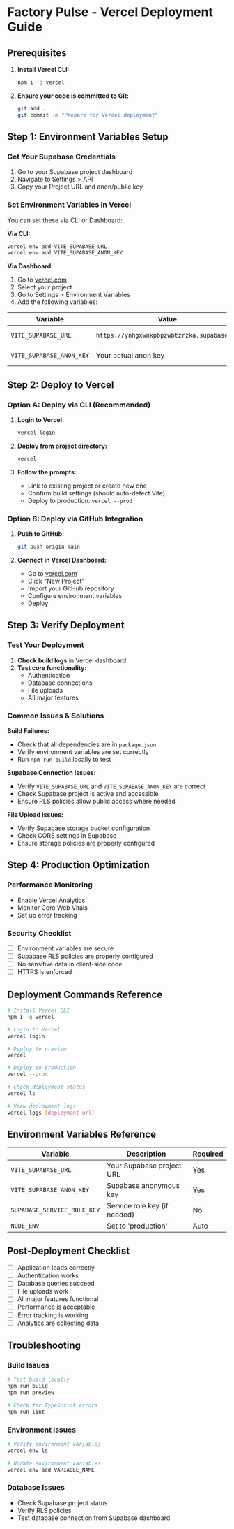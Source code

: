 # Factory Pulse - Vercel Deployment Guide

## Prerequisites

1. **Install Vercel CLI:**
   ```bash
   npm i -g vercel
   ```

2. **Ensure your code is committed to Git:**
   ```bash
   git add .
   git commit -m "Prepare for Vercel deployment"
   ```

## Step 1: Environment Variables Setup

### Get Your Supabase Credentials
1. Go to your Supabase project dashboard
2. Navigate to Settings > API
3. Copy your Project URL and anon/public key

### Set Environment Variables in Vercel
You can set these via CLI or Dashboard:

**Via CLI:**
```bash
vercel env add VITE_SUPABASE_URL
vercel env add VITE_SUPABASE_ANON_KEY
```

**Via Dashboard:**
1. Go to [vercel.com](https://vercel.com)
2. Select your project
3. Go to Settings > Environment Variables
4. Add the following variables:

| Variable                 | Value                                      | Environment         |
| ------------------------ | ------------------------------------------ | ------------------- |
| `VITE_SUPABASE_URL`      | `https://ynhgxwnkpbpzwbtzrzka.supabase.co` | Production, Preview |
| `VITE_SUPABASE_ANON_KEY` | Your actual anon key                       | Production, Preview |

## Step 2: Deploy to Vercel

### Option A: Deploy via CLI (Recommended)

1. **Login to Vercel:**
   ```bash
   vercel login
   ```

2. **Deploy from project directory:**
   ```bash
   vercel
   ```

3. **Follow the prompts:**
   - Link to existing project or create new one
   - Confirm build settings (should auto-detect Vite)
   - Deploy to production: `vercel --prod`

### Option B: Deploy via GitHub Integration

1. **Push to GitHub:**
   ```bash
   git push origin main
   ```

2. **Connect in Vercel Dashboard:**
   - Go to [vercel.com](https://vercel.com)
   - Click "New Project"
   - Import your GitHub repository
   - Configure environment variables
   - Deploy

## Step 3: Verify Deployment

### Test Your Deployment
1. **Check build logs** in Vercel dashboard
2. **Test core functionality:**
   - Authentication
   - Database connections
   - File uploads
   - All major features

### Common Issues & Solutions

**Build Failures:**
- Check that all dependencies are in `package.json`
- Verify environment variables are set correctly
- Run `npm run build` locally to test

**Supabase Connection Issues:**
- Verify `VITE_SUPABASE_URL` and `VITE_SUPABASE_ANON_KEY` are correct
- Check Supabase project is active and accessible
- Ensure RLS policies allow public access where needed

**File Upload Issues:**
- Verify Supabase storage bucket configuration
- Check CORS settings in Supabase
- Ensure storage policies are properly configured

## Step 4: Production Optimization

### Performance Monitoring
- Enable Vercel Analytics
- Monitor Core Web Vitals
- Set up error tracking

### Security Checklist
- [ ] Environment variables are secure
- [ ] Supabase RLS policies are properly configured
- [ ] No sensitive data in client-side code
- [ ] HTTPS is enforced

## Deployment Commands Reference

```bash
# Install Vercel CLI
npm i -g vercel

# Login to Vercel
vercel login

# Deploy to preview
vercel

# Deploy to production
vercel --prod

# Check deployment status
vercel ls

# View deployment logs
vercel logs [deployment-url]
```

## Environment Variables Reference

| Variable                    | Description                  | Required |
| --------------------------- | ---------------------------- | -------- |
| `VITE_SUPABASE_URL`         | Your Supabase project URL    | Yes      |
| `VITE_SUPABASE_ANON_KEY`    | Supabase anonymous key       | Yes      |
| `SUPABASE_SERVICE_ROLE_KEY` | Service role key (if needed) | No       |
| `NODE_ENV`                  | Set to 'production'          | Auto     |

## Post-Deployment Checklist

- [ ] Application loads correctly
- [ ] Authentication works
- [ ] Database queries succeed
- [ ] File uploads work
- [ ] All major features functional
- [ ] Performance is acceptable
- [ ] Error tracking is working
- [ ] Analytics are collecting data

## Troubleshooting

### Build Issues
```bash
# Test build locally
npm run build
npm run preview

# Check for TypeScript errors
npm run lint
```

### Environment Issues
```bash
# Verify environment variables
vercel env ls

# Update environment variables
vercel env add VARIABLE_NAME
```

### Database Issues
- Check Supabase project status
- Verify RLS policies
- Test database connection from Supabase dashboard
